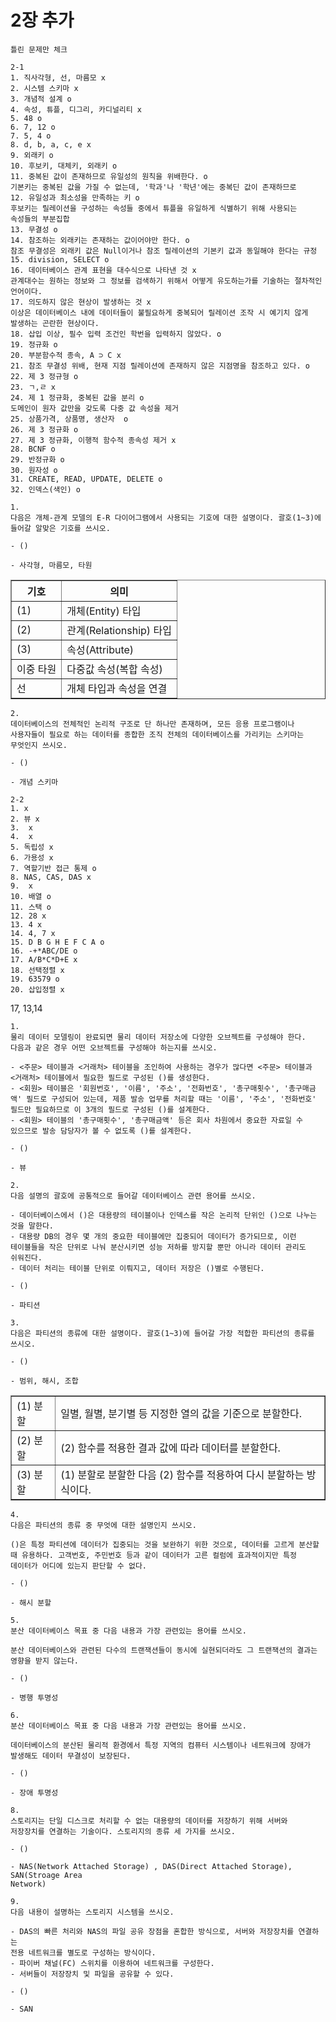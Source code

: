 # 2장 추가

```
틀린 문제만 체크
```

```
2-1
1. 직사각형, 선, 마름모 x
2. 시스템 스키마 x
3. 개념적 설계 o
4. 속성, 튜플, 디그리, 카디널리티 x
5. 48 o
6. 7, 12 o
7. 5, 4 o
8. d, b, a, c, e x
9. 외래키 o
10. 후보키, 대체키, 외래키 o
11. 중복된 값이 존재하므로 유일성의 원칙을 위배한다. o
기본키는 중복된 값을 가질 수 없는데, '학과'나 '학년'에는 중복딘 값이 존재하므로
12. 유일성과 최소성을 만족하는 키 o
후보키는 릴레이션을 구성하는 속성들 중에서 튜플을 유일하게 식별하기 위해 사용되는 
속성들의 부분집합
13. 무결성 o
14. 참조하는 외래키는 존재하는 값이어야만 한다. o
참조 무결성은 외래키 값은 Null이거나 참조 릴레이션의 기본키 값과 동일해야 한다는 규정
15. division, SELECT o
16. 데이터베이스 관계 표현을 대수식으로 나타낸 것 x
관계대수는 원하는 정보와 그 정보를 검색하기 위해서 어떻게 유도하는가를 기술하는 절차적인 
언어이다.
17. 의도하지 않은 현상이 발생하는 것 x
이상은 데이터베이스 내에 데이터들이 불필요하게 중복되어 릴레이션 조작 시 예기치 않게 
발생하는 곤란한 현상이다.
18. 삽입 이상, 필수 입력 조건인 학번을 입력하지 않았다. o
19. 정규화 o
20. 부분함수적 종속, A ⊃ C x
21. 참조 무결성 위배, 현재 지점 릴레이션에 존재하지 않은 지점명을 참조하고 있다. o
22. 제 3 정규형 o
23. ㄱ,ㄹ x
24. 제 1 정규화, 중복된 값을 분리 o
도메인이 원자 값만을 갖도록 다중 값 속성을 제거
25. 상품가격, 상품명, 생산자  o
26. 제 3 정규화 o
27. 제 3 정규화, 이행적 함수적 종속성 제거 x
28. BCNF o
29. 반정규화 o
30. 원자성 o
31. CREATE, READ, UPDATE, DELETE o
32. 인덱스(색인) o
```

```
1.
다음은 개체-관계 모델의 E-R 다이어그램에서 사용되는 기호에 대한 설명이다. 괄호(1~3)에 
들어갈 알맞은 기호를 쓰시오.

- ()

- 사각형, 마름모, 타원
```
<table border="1">
    <tr>
        <th>기호
        </th>
        <th>의미
        </th>
    </tr>
    <tr>
        <td>(1)
        </td>
        <td>개체(Entity) 타입
        </td>
    </tr>
    <tr>
        <td>(2)
        </td>
        <td>관계(Relationship) 타입
        </td>
    </tr>
    <tr>
        <td>(3)
        </td>
        <td>속성(Attribute)
        </td>
    </tr>
    <tr>
        <td>이중 타원
        </td>
        <td>다중값 속성(복합 속성)
        </td>
    </tr>
    <tr>
        <td>선
        </td>
        <td>개체 타입과 속성을 연결
        </td>
    </tr>
</table>

```
2.
데이터베이스의 전체적인 논리적 구조로 단 하나만 존재하며, 모든 응용 프로그램이나 
사용자들이 필요로 하는 데이터를 종합한 조직 전체의 데이터베이스를 가리키는 스키마는 
무엇인지 쓰시오.

- ()

- 개념 스키마
```

```
2-2
1. x
2. 뷰 x
3.  x
4.  x
5. 독립성 x
6. 가용성 x
7. 역할기반 접근 통제 o
8. NAS, CAS, DAS x
9.  x
10. 배열 o
11. 스택 o
12. 28 x
13. 4 x
14. 4, 7 x
15. D B G H E F C A o
16. -+*ABC/DE o
17. A/B*C*D+E x
18. 선택정렬 x
19. 63579 o
20. 삽입정렬 x
```

17, 13,14

```
1.
물리 데이터 모델링이 완료되면 물리 데이터 저장소에 다양한 오브젝트를 구성해야 한다. 
다음과 같은 경우 어떤 오브젝트를 구성해야 하는지를 쓰시오.

- <주문> 테이블과 <거래처> 테이블을 조인하여 사용하는 경우가 많다면 <주문> 테이블과 
<거래처> 테이블에서 필요한 필드로 구성된 ()를 생성한다.
- <회원> 테이블은 '회원번호', '이름', '주소', '전화번호', '총구매횟수', '총구매금액' 필드로 구성되어 있는데, 제품 발송 업무를 처리할 때는 '이름', '주소', '전화번호' 필드만 필요하므로 이 3개의 필드로 구성된 ()를 설계한다.
- <회원> 테이블의 '총구매횟수', '총구매금액' 등은 회사 차원에서 중요한 자료일 수 
있으므로 발송 담당자가 볼 수 없도록 ()를 설계한다.

- ()

- 뷰
```

```
2.
다음 설명의 괄호에 공통적으로 들어갈 데이터베이스 관련 용어를 쓰시오.

- 데이터베이스에서 ()은 대용량의 테이블이나 인덱스를 작은 논리적 단위인 ()으로 나누는 
것을 말한다.
- 대용량 DB의 경우 몇 개의 중요한 테이블에만 집중되어 데이터가 증가되므로, 이런 
테이블들을 작은 단위로 나눠 분산시키면 성능 저하를 방지할 뿐만 아니라 데이터 관리도 
쉬워진다.
- 데이터 처리는 테이블 단위로 이뤄지고, 데이터 저장은 ()별로 수행된다.

- ()

- 파티션
```

```
3.
다음은 파티션의 종류에 대한 설명이다. 괄호(1~3)에 들어갈 가장 적합한 파티션의 종류를 
쓰시오.

- ()

- 범위, 해시, 조합
```
<table border="1">
    <tr>
        <td>(1) 분할
        </td>
        <td>일별, 월별, 분기별 등 지정한 열의 값을 기준으로 분할한다.
        </td>
    </tr>
    <tr>
        <td>(2) 분할
        </td>
        <td>(2) 함수를 적용한 결과 값에 따라 데이터를 분할한다.
        </td>
    </tr>
    <tr>
        <td>(3) 분할
        </td>
        <td>(1) 분할로 분할한 다음 (2) 함수를 적용하여 다시 분할하는 방식이다.
        </td>
    </tr>
</table>

```
4.
다음은 파티션의 종류 중 무엇에 대한 설명인지 쓰시오.

()은 특정 파티션에 데이터가 집중되는 것을 보완하기 위한 것으로, 데이터를 고르게 분산할 
때 유용하다. 고객번호, 주민번호 등과 같이 데이터가 고른 컬럼에 효과적이지만 특정 
데이터가 어디에 있는지 판단할 수 없다.

- ()

- 해시 분할
```

```
5.
분산 데이터베이스 목표 중 다음 내용과 가장 관련있는 용어를 쓰시오.

분산 데이터베이스와 관련된 다수의 트랜잭션들이 동시에 실현되더라도 그 트랜잭션의 결과는 
영향을 받지 않는다.

- ()

- 병행 투명성
```

```
6.
분산 데이터베이스 목표 중 다음 내용과 가장 관련있는 용어를 쓰시오.

데이터베이스의 분산된 물리적 환경에서 특정 지역의 컴퓨터 시스템이나 네트워크에 장애가 
발생해도 데이터 무결성이 보장된다.

- ()

- 장애 투명성
```

```
8.
스토리지는 단일 디스크로 처리할 수 없는 대용량의 데이터를 저장하기 위해 서버와 
저장장치를 연결하는 기술이다. 스토리지의 종류 세 가지를 쓰시오.

- ()

- NAS(Network Attached Storage) , DAS(Direct Attached Storage), SAN(Stroage Area 
Network)
```

```
9.
다음 내용이 설명하는 스토리지 시스템을 쓰시오.

- DAS의 빠른 처리와 NAS의 파일 공유 장점을 혼합한 방식으로, 서버와 저장장치를 연결하는 
전용 네트워크를 별도로 구성하는 방식이다.
- 파이버 채널(FC) 스위치를 이용하여 네트워크를 구성한다.
- 서버들이 저장장치 및 파일을 공유할 수 있다.

- ()

- SAN
```

